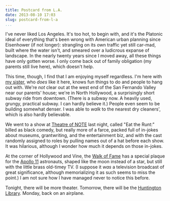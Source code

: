 ```yaml
---
title: Postcard from L.A.
date: 2013-08-10 17:03
slug: postcard-from-l-a
...
```


I've never liked Los Angeles. It's too hot, to begin with, and it's
the Platonic ideal of everything that's been wrong with American urban
planning since Eisenhower (if not longer): strangling on its own
traffic yet still car-mad, built where the water isn't, and smeared
over a ludicrous expanse of landscape. In the nearly twenty years
since I moved away, all these things have only gotten worse. I only
come back out of family obligation (my parents still live here), which
doesn't help.

This time, though, I find that I am enjoying myself regardless. I'm
here with [my sister](http://darastrata.com/), who *does* like it
here, knows fun things to do and people to hang out with. We're *not*
clear out at the west end of the San Fernando Valley near our parents'
house; we're in North Hollywood, a surprisingly short subway ride from
downtown. (There is a subway now. A heavily used, grungy, practical
subway. I can hardly believe it.) People even seem to be building
somewhat denser. I was able to *walk* to the nearest dry cleaners',
which is also hardly believable.

We went to a show at [Theatre of NOTE](http://www.theatreofnote.com/)
last night, called "Eat the Runt:" billed as black comedy, but really
more of a farce, packed full of in-jokes about museums, grantwriting,
and the entertainment biz, and with the cast randomly assigned to
roles by pulling names out of a hat before each show. It was
hilarious, although I wonder how much it depends on those in-jokes.

At the corner of Hollywood and Vine, the
[Walk of Fame](http://en.wikipedia.org/wiki/Hollywood_Walk_of_Fame)
has a special plaque for the
[Apollo 11](http://en.wikipedia.org/wiki/Apollo_11) astronauts, shaped
like the moon instead of a star, but still with the little brass
old-timey TV. (I suppose it *was* a television broadcast of great
significance, although memorializing it as such seems to miss the
point.) I am not sure how I have managed never to notice this before.

Tonight, there will be more theater. Tomorrow, there will be the
[Huntington Library](http://www.huntington.org/). Monday, back on an
airplane.

